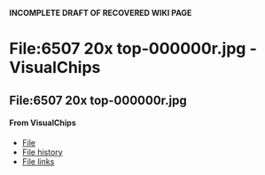 **INCOMPLETE DRAFT OF RECOVERED WIKI PAGE**

# File:6507 20x top-000000r.jpg - VisualChips

## File:6507 20x top-000000r.jpg

#### From VisualChips

- [File](#file)
- [File history](#filehistory)
- [File links](#filelinks)

